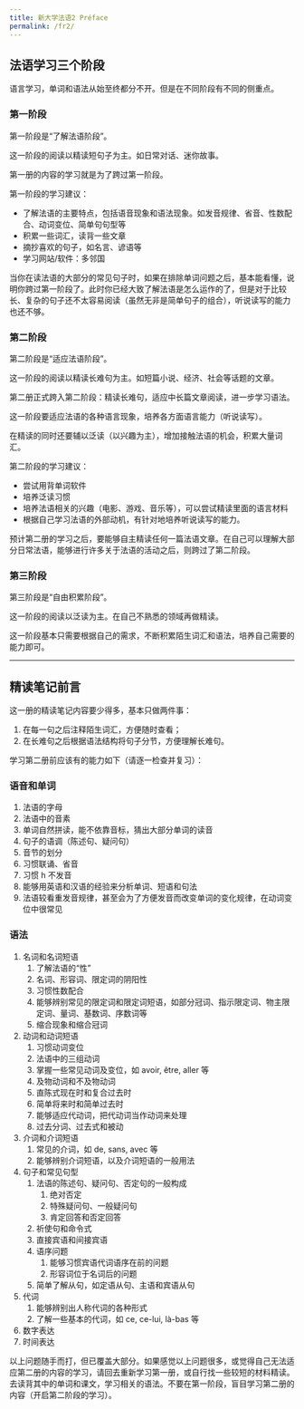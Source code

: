 ```yaml
---
title: 新大学法语2 Préface
permalink: /fr2/
---
```


## 法语学习三个阶段

语言学习，单词和语法从始至终都分不开。但是在不同阶段有不同的侧重点。

### 第一阶段

第一阶段是“了解法语阶段”。

这一阶段的阅读以精读短句子为主。如日常对话、迷你故事。

第一册的内容的学习就是为了跨过第一阶段。

第一阶段的学习建议：

- 了解法语的主要特点，包括语音现象和语法现象。如发音规律、省音、性数配合、动词变位、简单句句型等
- 积累一些词汇，读背一些文章
- 摘抄喜欢的句子，如名言、谚语等
- 学习网站/软件：多邻国

当你在读法语的大部分的常见句子时，如果在排除单词问题之后，基本能看懂，说明你跨过第一阶段了。此时你已经大致了解法语是怎么运作的了，但是对于比较长、复杂的句子还不太容易阅读（虽然无非是简单句子的组合），听说读写的能力也还不够。

### 第二阶段

第二阶段是“适应法语阶段”。

这一阶段的阅读以精读长难句为主。如短篇小说、经济、社会等话题的文章。

第二册正式跨入第二阶段：精读长难句，适应中长篇文章阅读，进一步学习语法。

这一阶段要适应法语的各种语言现象，培养各方面语言能力（听说读写）。

在精读的同时还要辅以泛读（以兴趣为主），增加接触法语的机会，积累大量词汇。

第二阶段的学习建议：

- 尝试用背单词软件
- 培养泛读习惯
- 培养法语相关的兴趣（电影、游戏、音乐等），可以尝试精读里面的语言材料
- 根据自己学习法语的外部动机，有针对地培养听说读写的能力。

预计第二册的学习之后，要能够自主精读任何一篇法语文章。在自己可以理解大部分日常法语，能够进行许多关于法语的活动之后，则跨过了第二阶段。

### 第三阶段

第三阶段是“自由积累阶段”。

这一阶段的阅读以泛读为主。在自己不熟悉的领域再做精读。

这一阶段基本只需要根据自己的需求，不断积累陌生词汇和语法，培养自己需要的能力即可。

---

## 精读笔记前言

这一册的精读笔记内容要少得多，基本只做两件事：

1. 在每一句之后注释陌生词汇，方便随时查看；
2. 在长难句之后根据语法结构将句子分节，方便理解长难句。

学习第二册前应该有的能力如下（请逐一检查并复习）：

### 语音和单词

1. 法语的字母
2. 法语中的音素
3. 单词自然拼读，能不依靠音标，猜出大部分单词的读音
4. 句子的语调（陈述句、疑问句）
5. 音节的划分
6. 习惯联诵、省音
7. 习惯 h 不发音
8. 能够用英语和汉语的经验来分析单词、短语和句法
9. 法语较看重发音规律，甚至会为了方便发音而改变单词的变化规律，在动词变位中很常见

### 语法

1. 名词和名词短语
   1. 了解法语的“性”
   2. 名词、形容词、限定词的阴阳性
   3. 习惯性数配合
   4. 能够辨别常见的限定词和限定词短语，如部分冠词、指示限定词、物主限定词、量词、基数词、序数词等
   5. 缩合现象和缩合冠词
2. 动词和动词短语
   1. 习惯动词变位
   2. 法语中的三组动词
   3. 掌握一些常见动词及变位，如 avoir, être, aller 等
   4. 及物动词和不及物动词
   5. 直陈式现在时和复合过去时
   6. 简单将来时和简单过去时
   7. 能够适应代动词，把代动词当作动词来处理
   8. 过去分词、过去式和被动
3. 介词和介词短语
   1. 常见的介词，如 de, sans, avec 等
   2. 能够辨别介词短语，以及介词短语的一般用法
4. 句子和常见句型
   1. 法语的陈述句、疑问句、否定句的一般构成
      1. 绝对否定
      2. 特殊疑问句、一般疑问句
      3. 肯定回答和否定回答
   2. 祈使句和命令式
   3. 直接宾语和间接宾语
   4. 语序问题
      1. 能够习惯宾语代词语序在前的问题
      2. 形容词位于名词后的问题
   5. 简单了解从句，如定语从句、主语和宾语从句
5. 代词
   1. 能够辨别出人称代词的各种形式
   2. 了解一些基本的代词，如 ce, ce-lui, là-bas 等
6. 数字表达
7. 时间表达

以上问题随手而打，但已覆盖大部分。如果感觉以上问题很多，或觉得自己无法适应第二册的内容的学习，请回去重新学习第一册，或自行找一些较短的材料精读。去读背其中的单词和课文，学习相关的语法。不要在第一阶段，盲目学习第二册的内容（开启第二阶段的学习）。
